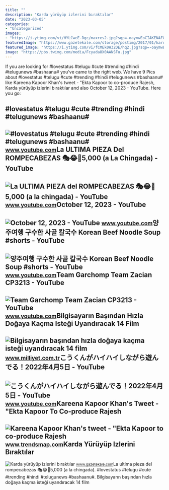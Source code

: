 ```yaml
---
title: ""
description: "Karda yürüyüp izlerini bıraktılar"
date: "2023-03-05"
categories:
- "Uncategorized"
images:
- "https://i.ytimg.com/vi/HYLCwcE-Dgc/maxres2.jpg?sqp=-oaymwEoCIAKENAF8quKqQMcGADwAQH4AYwCgALgA4oCDAgAEAEYRSBHKGUwDw==&amp;rs=AOn4CLC_ulBvmvqa2cf2uT56Qfk3FCYaDA"
featuredImage: "https://www.gazetekale.com/storage/postimg/2017/01/karda-yürüyüp.jpg"
featured_image: "https://i.ytimg.com/vi/fCMEk0H32DE/hq2.jpg?sqp=-oaymwEoCOADEOgC8quKqQMcGADwAQH4AbYIgAKAD4oCDAgAEAEYZSBVKEUwDw==&amp;rs=AOn4CLDpqZhjrmGyG7Y6tyMWPy4wTx1nDg"
image: "https://pbs.twimg.com/media/Fcyada8X0AANSFu.jpg"
---
```


If you are looking for #lovestatus #telugu #cute #trending #hindi #telugunews #bashaanu# you've came to the right web. We have 9 Pics about #lovestatus #telugu #cute #trending #hindi #telugunews #bashaanu# like Kareena Kapoor Khan's tweet - "Ekta Kapoor to co-produce Rajesh, Karda yürüyüp izlerini bıraktılar and also October 12, 2023 - YouTube. Here you go:

\#lovestatus #telugu #cute #trending #hindi #telugunews #bashaanu#
------------------------------------------------------------------

 ![#lovestatus #telugu #cute #trending #hindi #telugunews #bashaanu#](https://i.ytimg.com/vi/Fv8nq0Nx_3Y/maxres2.jpg?sqp=-oaymwEoCIAKENAF8quKqQMcGADwAQH4Ab4EgAKACIoCDAgAEAEYZSBXKFcwDw==&rs=AOn4CLADv-FCmEk5NEBUXGgjkLD2V5LyiA) <small>www.youtube.com</small>La ULTIMA PIEZA Del ROMPECABEZAS 🎭😂🧘5,000 (a La Chingada) - YouTube
-------------------------------------------------------------------

 ![La ULTIMA PIEZA del ROMPECABEZAS 🎭😂🧘5,000 (a la chingada) - YouTube](https://i.ytimg.com/vi/KdZ3OosEZ6s/hq2.jpg?sqp=-oaymwEoCOADEOgC8quKqQMcGADwAQH4Ad4EgAK4CIoCDAgAEAEYZSBMKGMwDw==&rs=AOn4CLCfzFvJaPoNerKMbSKycXF-fCyaDA) <small>www.youtube.com</small>October 12, 2023 - YouTube
--------------------------

 ![October 12, 2023 - YouTube](https://i.ytimg.com/vi/fcMEk0JVYXg/hq2.jpg?sqp=-oaymwEoCOADEOgC8quKqQMcGADwAQH4AbYIgAKAD4oCDAgAEAEYciBZKDswDw==&rs=AOn4CLCLFPD49Y3SVFRQnTKc3Uryr1rTGQ) <small>www.youtube.com</small>양주여행 구수한 사골 칼국수 Korean Beef Noodle Soup #shorts - YouTube
---------------------------------------------------------

 ![양주여행 구수한 사골 칼국수 Korean Beef Noodle Soup #shorts - YouTube](https://i.ytimg.com/vi/fCMEk0H32DE/hq2.jpg?sqp=-oaymwEoCOADEOgC8quKqQMcGADwAQH4AbYIgAKAD4oCDAgAEAEYZSBVKEUwDw==&rs=AOn4CLDpqZhjrmGyG7Y6tyMWPy4wTx1nDg) <small>www.youtube.com</small>Team Garchomp Team Zacian CP3213 - YouTube
------------------------------------------

 ![Team Garchomp Team Zacian CP3213 - YouTube](https://i.ytimg.com/vi/HYLCwcE-Dgc/maxres2.jpg?sqp=-oaymwEoCIAKENAF8quKqQMcGADwAQH4AYwCgALgA4oCDAgAEAEYRSBHKGUwDw==&rs=AOn4CLC_ulBvmvqa2cf2uT56Qfk3FCYaDA) <small>www.youtube.com</small>Bilgisayarın Başından Hızla Doğaya Kaçma Isteği Uyandıracak 14 Film
-------------------------------------------------------------------

 ![Bilgisayarın başından hızla doğaya kaçma isteği uyandıracak 14 film](https://i.milliyet.com.tr/OnedioGallery/Detail/2017/03/21/3155tvJ8VMq45_Snow-Walker-2.JPG) <small>www.milliyet.com.tr</small>こうくんがハイハイしながら遊んでる！2022年4月5日 - YouTube
-------------------------------------

 ![こうくんがハイハイしながら遊んでる！2022年4月5日 - YouTube](https://i.ytimg.com/vi/H2fAEMesIjo/maxresdefault.jpg?sqp=-oaymwEmCIAKENAF8quKqQMa8AEB-AH-CYAC0AWKAgwIABABGGUgXyhTMA8=&rs=AOn4CLCJYSghky0o-ilndxvg6fCYAda1ug) <small>www.youtube.com</small>Kareena Kapoor Khan's Tweet - "Ekta Kapoor To Co-produce Rajesh
---------------------------------------------------------------

 ![Kareena Kapoor Khan's tweet - "Ekta Kapoor to co-produce Rajesh](https://pbs.twimg.com/media/Fcyada8X0AANSFu.jpg) <small>www.trendsmap.com</small>Karda Yürüyüp Izlerini Bıraktılar
---------------------------------

 ![Karda yürüyüp izlerini bıraktılar](https://www.gazetekale.com/storage/postimg/2017/01/karda-yürüyüp.jpg) <small>www.gazetekale.com</small>La ultima pieza del rompecabezas 🎭😂🧘5,000 (a la chingada). #lovestatus #telugu #cute #trending #hindi #telugunews #bashaanu#. Bilgisayarın başından hızla doğaya kaçma isteği uyandıracak 14 film
